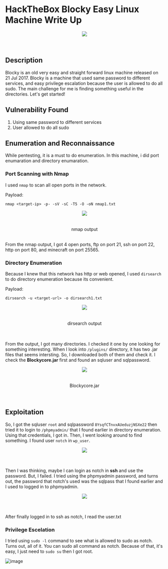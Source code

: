 # HackTheBox Blocky Easy Linux Machine Write Up

<div align="center">
  <img src=https://github.com/user-attachments/assets/fc5e44d6-c3c4-4a7a-943d-d825e83f7e6f>
</div>
<br/><br/>

## Description
Blocky is an old very easy and straight forward linux machine released on 21 Jul 2017. Blocky is a machine that used same password to different services, and easy privilege escalation because the user is allowed to do all sudo. The main challenge for me is finding something useful in the directories.
Let's get started!

## Vulnerability Found

1. Using same password to different services
2. User allowed to do all sudo

## Enumeration and Reconnaissance
While pentesting, it is a must to do enumeration. In this machine, i did port enumaration and directory enumaration.

### Port Scanning with Nmap
I used `nmap` to scan all open ports in the network.

Payload:

    nmap <target-ip> -p- -sV -sC -T5 -O -oN nmap1.txt

<div align="center">
  <img src=https://github.com/user-attachments/assets/ef87bb57-13ca-440f-83d0-42a6f17993bb>
</div>
<br/><br/>
<div align="center">nmap output</div
<br/><br/>

From the nmap output, I got 4 open ports, ftp on port 21, ssh on port 22, http on port 80, and minecraft on port 25565.

### Directory Enumeration
Because I knew that this network has http or web opened, I used `dirsearch` to do directory enumeration because its convenient. 

Payload:

    dirsearch -u <target-url> -o dirsearch1.txt

<div align="center">
  <img src=https://github.com/user-attachments/assets/d7f422fd-99cd-4637-8c5a-129acb7cec1d>
</div>
<br/><br/>
<div align="center">dirsearch output</div>
<br/><br/>

From the output, I got many directories. I checked it one by one looking for something interesting. When I look into `/plugins/` directory, it has two .jar files that seems intersting. So, I downloaded both of them and check it. I check the **Blockycore.jar** first and found an sqluser and sqlpassword.

<div align="center">
  <img src=https://github.com/user-attachments/assets/34476ef0-4fe3-4fe0-9d25-344d95cca4ea>
</div>
<br/><br/>
<div align="center">Blockycore.jar</div>
<br/><br/>

## Exploitation
So, I got the sqluser `root` and sqlpassword `8YsqfCTnvxAUeduzjNSXe22` then tried it to login to `/phpmyadmin/` that I found earlier in directory enumeration. Using that credentials, I got in.
Then, I went looking around to find something. I found user `notch` in `wp_user`. 

<div align="center">
  <img src=https://github.com/user-attachments/assets/0acfde3b-afe6-43cf-acfa-166513087d8b>
</div>
<br/><br/>

Then I was thinking, maybe I can login as notch in **ssh** and use the password. But, I failed. I tried using the phpmyadmin password, and turns out, the password that notch's used was the sqlpass that I found earlier and I used to logged in to phpmyadmin. 

<div align="center">
  <img src=https://github.com/user-attachments/assets/67ac4bef-f8d9-4649-9c8c-445c1b84babd>
</div>
<br/><br/>

After finally logged in to ssh as notch, I read the user.txt

### Privilege Escelation
I tried using `sudo -l` command to see what is allowed to sudo as notch. Turns out, all of it. You can sudo all command as notch. Because of that, it's easy, I just need to `sudo su` then I got root.

![image](https://github.com/user-attachments/assets/72f2673b-736e-45a7-a1da-238f46bfc131)
